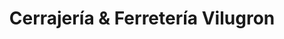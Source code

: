 ---
title: "Cerrajería & Ferretería Vilugron"
url: /la-vega/cerrajeria-y-ferreteria-vilugron/
shop: hardware
---